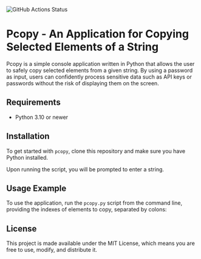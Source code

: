 ![GitHub Actions Status](https://github.com/rydzewski-tomasz/pcopy/actions/workflows/tests.yml/badge.svg)

# Pcopy - An Application for Copying Selected Elements of a String

Pcopy is a simple console application written in Python that allows the user to safely copy selected elements from a given string. By using a password as input, users can confidently process sensitive data such as API keys or passwords without the risk of displaying them on the screen.

## Requirements

- Python 3.10 or newer

## Installation

To get started with `pcopy`, clone this repository and make sure you have Python installed.

Upon running the script, you will be prompted to enter a string.

## Usage Example

To use the application, run the `pcopy.py` script from the command line, providing the indexes of elements to copy, separated by colons:

## License

This project is made available under the MIT License, which means you are free to use, modify, and distribute it.